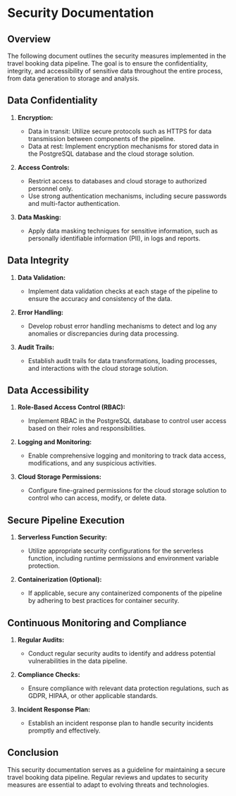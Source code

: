 # Security Documentation

## Overview

The following document outlines the security measures implemented in the travel booking data pipeline. The goal is to ensure the confidentiality, integrity, and accessibility of sensitive data throughout the entire process, from data generation to storage and analysis.

## Data Confidentiality

1. **Encryption:**
   - Data in transit: Utilize secure protocols such as HTTPS for data transmission between components of the pipeline.
   - Data at rest: Implement encryption mechanisms for stored data in the PostgreSQL database and the cloud storage solution.

2. **Access Controls:**
   - Restrict access to databases and cloud storage to authorized personnel only.
   - Use strong authentication mechanisms, including secure passwords and multi-factor authentication.

3. **Data Masking:**
   - Apply data masking techniques for sensitive information, such as personally identifiable information (PII), in logs and reports.

## Data Integrity

1. **Data Validation:**
   - Implement data validation checks at each stage of the pipeline to ensure the accuracy and consistency of the data.

2. **Error Handling:**
   - Develop robust error handling mechanisms to detect and log any anomalies or discrepancies during data processing.

3. **Audit Trails:**
   - Establish audit trails for data transformations, loading processes, and interactions with the cloud storage solution.

## Data Accessibility

1. **Role-Based Access Control (RBAC):**
   - Implement RBAC in the PostgreSQL database to control user access based on their roles and responsibilities.

2. **Logging and Monitoring:**
   - Enable comprehensive logging and monitoring to track data access, modifications, and any suspicious activities.

3. **Cloud Storage Permissions:**
   - Configure fine-grained permissions for the cloud storage solution to control who can access, modify, or delete data.

## Secure Pipeline Execution

1. **Serverless Function Security:**
   - Utilize appropriate security configurations for the serverless function, including runtime permissions and environment variable protection.

2. **Containerization (Optional):**
   - If applicable, secure any containerized components of the pipeline by adhering to best practices for container security.

## Continuous Monitoring and Compliance

1. **Regular Audits:**
   - Conduct regular security audits to identify and address potential vulnerabilities in the data pipeline.

2. **Compliance Checks:**
   - Ensure compliance with relevant data protection regulations, such as GDPR, HIPAA, or other applicable standards.

3. **Incident Response Plan:**
   - Establish an incident response plan to handle security incidents promptly and effectively.

## Conclusion

This security documentation serves as a guideline for maintaining a secure travel booking data pipeline. Regular reviews and updates to security measures are essential to adapt to evolving threats and technologies.

